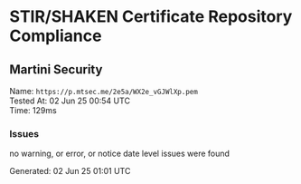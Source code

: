 # STIR/SHAKEN Certificate Repository Compliance

## Martini Security

Name: `https://p.mtsec.me/2e5a/WX2e_vGJWlXp.pem`\
Tested At: 02 Jun 25 00:54 UTC\
Time: 129ms

### Issues

no warning, or error, or notice date level issues were found

Generated: 02 Jun 25 01:01 UTC
